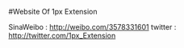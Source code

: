 #Website Of 1px Extension

SinaWeibo : <a href="http://weibo.com/3578331601" target="_blank">http://weibo.com/3578331601</a>
twitter : <a href="http://twitter.com/1px_Extension">http://twitter.com/1px_Extension</a>